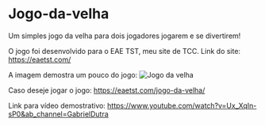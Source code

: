 # Jogo-da-velha
Um simples jogo da velha para dois jogadores jogarem e se divertirem! 

O jogo foi desenvolvido para o EAE TST, meu site de TCC.
Link do site: https://eaetst.com/

A imagem demostra um pouco do jogo:
![Jogo da velha](https://user-images.githubusercontent.com/69097449/115127255-8e445900-9fab-11eb-91c1-fb7b3fab1d97.png)

Caso deseje jogar o jogo: https://eaetst.com/jogo-da-velha/

Link para vídeo demostrativo: https://www.youtube.com/watch?v=Ux_XqIn-sP0&ab_channel=GabrielDutra
